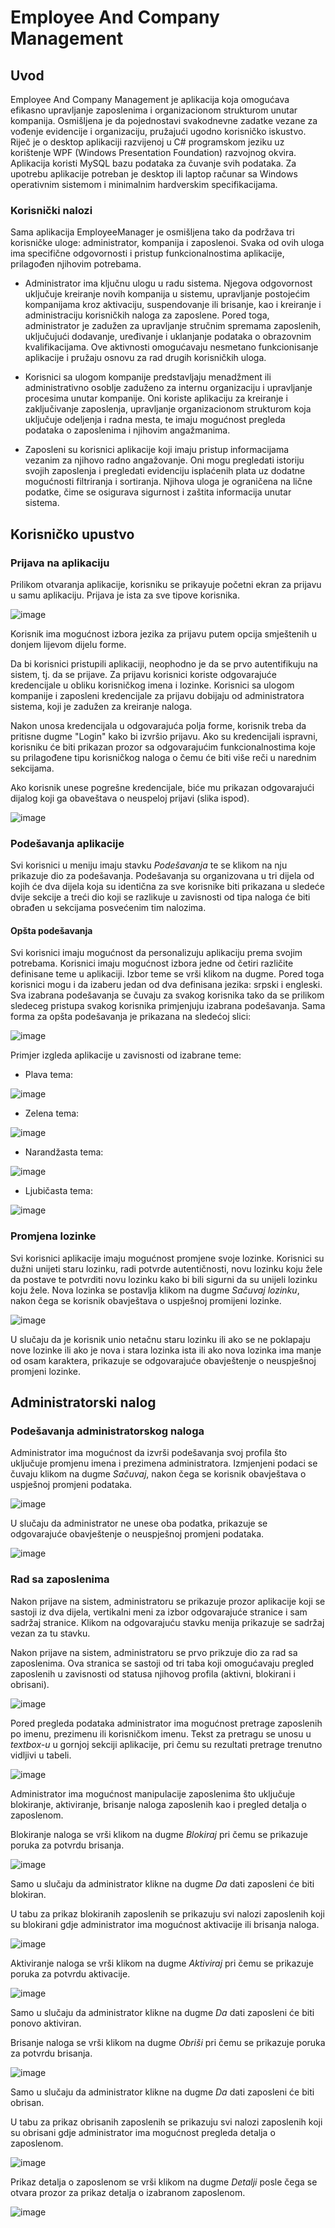 # Employee And Company Management

## Uvod

Employee And Company Management je aplikacija koja omogućava efikasno upravljanje zaposlenima i organizacionom strukturom unutar kompanija. Osmišljena je da pojednostavi svakodnevne zadatke vezane za vođenje evidencije i organizaciju, pružajući ugodno korisničko iskustvo. Riječ je o desktop aplikaciji razvijenoj u C# programskom jeziku uz korištenje WPF (Windows Presentation Foundation) razvojnog okvira. Aplikacija koristi MySQL bazu podataka za čuvanje svih podataka. Za upotrebu aplikacije potreban je desktop ili laptop računar sa Windows operativnim sistemom i minimalnim hardverskim specifikacijama.

### Korisnički nalozi

Sama aplikacija EmployeeManager je osmišljena tako da podržava tri korisničke uloge: administrator, kompanija i zaposlenoi. Svaka od ovih uloga ima specifične odgovornosti i pristup funkcionalnostima aplikacije, prilagođen njihovim potrebama.

* Administrator ima ključnu ulogu u radu sistema. Njegova odgovornost uključuje kreiranje novih kompanija u sistemu, upravljanje postojećim kompanijama kroz aktivaciju, suspendovanje ili brisanje, kao i kreiranje i administraciju korisničkih naloga za zaposlene. Pored toga, administrator je zadužen za upravljanje stručnim spremama zaposlenih, uključujući dodavanje, uređivanje i uklanjanje podataka o obrazovnim kvalifikacijama. Ove aktivnosti omogućavaju nesmetano funkcionisanje aplikacije i pružaju osnovu za rad drugih korisničkih uloga.

* Korisnici sa ulogom kompanije predstavljaju menadžment ili administrativno osoblje zaduženo za internu organizaciju i upravljanje procesima unutar kompanije. Oni koriste aplikaciju za kreiranje i zaključivanje zaposlenja, upravljanje organizacionom strukturom koja uključuje odeljenja i radna mesta, te imaju mogućnost pregleda podataka o zaposlenima i njihovim angažmanima.

* Zaposleni su korisnici aplikacije koji imaju pristup informacijama vezanim za njihovo radno angažovanje. Oni mogu pregledati istoriju svojih zaposlenja i pregledati evidenciju isplaćenih plata uz dodatne mogućnosti filtriranja i sortiranja. Njihova uloga je ograničena na lične podatke, čime se osigurava sigurnost i zaštita informacija unutar sistema.

## Korisničko upustvo

### Prijava na aplikaciju

Prilikom otvaranja aplikacije, korisniku se prikayuje početni ekran za prijavu u samu aplikaciju. Prijava je ista za sve tipove korisnika.

![image](https://github.com/user-attachments/assets/51daedf6-e418-4ce0-8df8-912532b70952)

Korisnik ima mogućnost izbora jezika za prijavu putem opcija smještenih u donjem lijevom dijelu forme.

Da bi korisnici pristupili aplikaciji, neophodno je da se prvo autentifikuju na sistem, tj. da se prijave. Za prijavu korisnici koriste odgovarajuće kredencijale u obliku korisničkog imena i lozinke. Korisnici sa ulogom kompanije i zaposleni kredencijale za prijavu dobijaju od administratora sistema, koji je zadužen za kreiranje naloga.

Nakon unosa kredencijala u odgovarajuća polja forme, korisnik treba da pritisne dugme "Login" kako bi izvršio prijavu. Ako su kredencijali ispravni, korisniku će biti prikazan prozor sa odgovarajućim funkcionalnostima koje su prilagođene tipu korisničkog naloga o čemu će biti više reči u narednim sekcijama.

Ako korisnik unese pogrešne kredencijale, biće mu prikazan odgovarajući dijalog koji ga obaveštava o neuspeloj prijavi (slika ispod).

![image](https://github.com/user-attachments/assets/a51b85e3-44d9-4bf2-9129-34911189b533)

### Podešavanja aplikacije

Svi korisnici u meniju imaju stavku _Podešavanja_ te se klikom na nju prikazuje dio za podešavanja. Podešavanja su organizovana u tri dijela od kojih će dva dijela koja su identična za sve korisnike biti prikazana u sledeće dvije sekcije a treći dio koji se razlikuje u zavisnosti od tipa naloga će biti obrađen u sekcijama posvećenim tim nalozima.

#### Opšta podešavanja

Svi korisnici imaju mogućnost da personalizuju aplikaciju prema svojim potrebama. Korisnici imaju mogućnost izbora jedne od četiri različite definisane teme u aplikaciji. Izbor teme se vrši klikom na dugme. Pored toga korisnici mogu i da izaberu jedan od dva definisana jezika: srpski i engleski. Sva izabrana podešavanja se čuvaju za svakog korisnika tako da se prilikom sledeceg pristupa svakog korisnika primjenjuju izabrana podešavanja. Sama forma za opšta podešavanja je prikazana na sledećoj slici:

![image](https://github.com/user-attachments/assets/66877d7b-3bdd-4c52-85df-20fa80dd1aca)

Primjer izgleda aplikacije u zavisnosti od izabrane teme:

* Plava tema:

![image](https://github.com/user-attachments/assets/a7acabe6-ab4a-4c88-9d30-8b68500c830d)

* Zelena tema:

![image](https://github.com/user-attachments/assets/625fb09c-8400-4166-85f7-5519980a6c17)

* Narandžasta tema:

![image](https://github.com/user-attachments/assets/1188b39e-375c-4554-a9d8-47e540497924)

* Ljubičasta tema:

![image](https://github.com/user-attachments/assets/6a04ff13-e59b-4219-9c08-35fb159be91e)

### Promjena lozinke

Svi korisnici aplikacije imaju mogućnost promjene svoje lozinke. Korisnici su dužni unijeti staru lozinku, radi potvrde autentičnosti, novu lozinku koju žele da postave te potvrditi novu lozinku kako bi bili sigurni da su unijeli lozinku koju žele. Nova lozinka se postavlja klikom na dugme _Sačuvaj lozinku_, nakon čega se korisnik obavještava o uspješnoj promijeni lozinke.



![image](https://github.com/user-attachments/assets/b675021d-d2a9-4a89-8d7c-b4183f2ddb6f)

U slučaju da je korisnik unio netačnu staru lozinku ili ako se ne poklapaju nove lozinke ili ako je nova i stara lozinka ista ili ako nova lozinka ima manje od osam karaktera, prikazuje se odgovarajuće obavještenje o neuspješnoj promjeni lozinke.

## Administratorski nalog

### Podešavanja administratorskog naloga

Administrator ima mogućnost da izvrši podešavanja svoj profila što uključuje promjenu imena i prezimena administratora. Izmjenjeni podaci se čuvaju klikom na dugme _Sačuvaj_, nakon čega se korisnik obavještava o uspješnoj promjeni podataka. 

![image](https://github.com/user-attachments/assets/49b36d8a-c14b-4a59-9d04-7c5fc008ec9c)

U slučaju da administrator ne unese oba podatka, prikazuje se odgovarajuće obavještenje o neuspješnoj promjeni podataka.

![image](https://github.com/user-attachments/assets/eb4c341f-2bbb-4036-9edc-d034a0e27982)

### Rad sa zaposlenima

Nakon prijave na sistem, administratoru se prikazuje prozor aplikacije koji se sastoji iz dva dijela, vertikalni meni za izbor odgovarajuće stranice i sam sadržaj stranice. Klikom na odgovarajuću stavku menija prikazuje se sadržaj vezan za tu stavku.

Nakon prijave na sistem, administratoru se prvo prikzuje dio za rad sa zaposlenima. Ova stranica se sastoji od tri taba koji omogućavaju pregled zaposlenih u zavisnosti od statusa njihovog profila (aktivni, blokirani i obrisani).

![image](https://github.com/user-attachments/assets/dc36f011-afec-40f8-a7bb-8bfe24e79c34)

Pored pregleda podataka administrator ima mogućnost pretrage zaposlenih po imenu, prezimenu ili korisničkom imenu. Tekst za pretragu se unosu u _textbox-u_ u gornjoj sekciji aplikacije, pri čemu su rezultati pretrage trenutno vidljivi u tabeli.

![image](https://github.com/user-attachments/assets/4b056e84-ab7d-4644-b9ea-cd259a57ef40)

Administrator ima mogućnost manipulacije zaposlenima što uključuje blokiranje, aktiviranje, brisanje naloga zaposlenih kao i pregled detalja o zaposlenom.

Blokiranje naloga se vrši klikom na dugme _Blokiraj_ pri čemu se prikazuje poruka za potvrdu brisanja.

![image](https://github.com/user-attachments/assets/d6cf994e-f04e-4ffe-8cfa-432663ef151a)

Samo u slučaju da administrator klikne na dugme _Da_ dati zaposleni će biti blokiran.

U tabu za prikaz blokiranih zaposlenih se prikazuju svi nalozi zaposlenih koji su blokirani gdje administrator ima mogućnost aktivacije ili brisanja naloga.

![image](https://github.com/user-attachments/assets/f923b8ce-c9fc-4a81-a60b-a630c762bf10)

Aktiviranje naloga se vrši klikom na dugme _Aktiviraj_ pri čemu se prikazuje poruka za potvrdu aktivacije.

![image](https://github.com/user-attachments/assets/e6ca2fe1-17ee-4a80-80ec-f71ab959c39c)

Samo u slučaju da administrator klikne na dugme _Da_ dati zaposleni će biti ponovo aktiviran.

Brisanje naloga se vrši klikom na dugme _Obriši_ pri čemu se prikazuje poruka za potvrdu brisanja.

![image](https://github.com/user-attachments/assets/43aaead1-09a4-4b96-9b61-d3f25bc61a0a)

Samo u slučaju da administrator klikne na dugme _Da_ dati zaposleni će biti obrisan.

U tabu za prikaz obrisanih zaposlenih se prikazuju svi nalozi zaposlenih koji su obrisani gdje administrator ima mogućnost pregleda detalja o zaposlenom.

![image](https://github.com/user-attachments/assets/8eacb06b-95f2-43c1-879a-9aabe1823219)

Prikaz detalja o zaposlenom se vrši klikom na dugme _Detalji_ posle čega se otvara prozor za prikaz detalja o izabranom zaposlenom.

![image](https://github.com/user-attachments/assets/2289e946-10ad-4332-853d-8276f2be1fa4)

